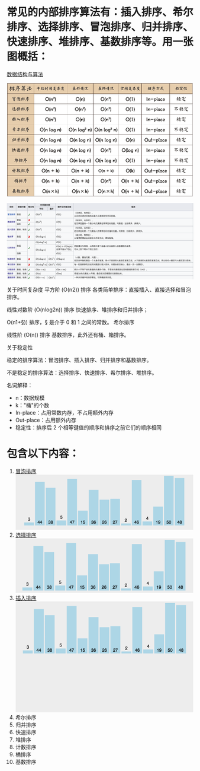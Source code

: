 # 常见的内部排序算法有：插入排序、希尔排序、选择排序、冒泡排序、归并排序、快速排序、堆排序、基数排序等。用一张图概括：

[数据结构与算法](https://www.runoob.com/data-structures/data-structures-tutorial.html)

![sort.png](docs/sort.png)

![0B319B38-B70E-4118-B897-74EFA7E368F9.png](docs/0B319B38-B70E-4118-B897-74EFA7E368F9.png)

关于时间复杂度
平方阶 (O(n2)) 排序 各类简单排序：直接插入、直接选择和冒泡排序。

线性对数阶 (O(nlog2n)) 排序 快速排序、堆排序和归并排序；

O(n1+§)) 排序，§ 是介于 0 和 1 之间的常数。 希尔排序

线性阶 (O(n)) 排序 基数排序，此外还有桶、箱排序。

关于稳定性

稳定的排序算法：冒泡排序、插入排序、归并排序和基数排序。

不是稳定的排序算法：选择排序、快速排序、希尔排序、堆排序。

名词解释：

- n：数据规模
- k："桶"的个数
- In-place：占用常数内存，不占用额外内存
- Out-place：占用额外内存
- 稳定性：排序后 2 个相等键值的顺序和排序之前它们的顺序相同

# 包含以下内容：

1. [冒泡排序](BubbleSortDemo.java)
   ![bubbleSort.gif](docs/bubbleSort.gif)
2. [选择排序](SelectSortDemo.java)
   ![selectionSort.gif](docs%2FselectionSort.gif)
3. [插入排序](InsertSortDemo.java)
   ![insertionSort.gif](docs%2FinsertionSort.gif)
4. 希尔排序
5. 归并排序
6. 快速排序
7. 堆排序
8. 计数排序
9. 桶排序
10. 基数排序